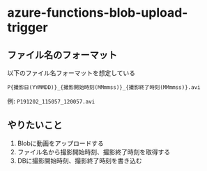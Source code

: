 # azure-functions-blob-upload-trigger

## ファイル名のフォーマット

以下のファイル名フォーマットを想定している

`P{撮影日(YYMMDD)}_{撮影開始時刻(MMmmss)}_{撮影終了時刻(MMmmss)}.avi`  

例: `P191202_115057_120057.avi`

## やりたいこと

1. Blobに動画をアップロードする
2. ファイル名から撮影開始時刻、撮影終了時刻を取得する
3. DBに撮影開始時刻、撮影終了時刻を書き込む
